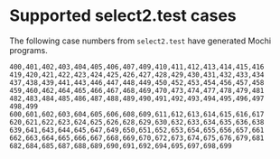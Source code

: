 # Supported select2.test cases

The following case numbers from `select2.test` have generated Mochi programs.

```
400,401,402,403,404,405,406,407,409,410,411,412,413,414,415,416
419,420,421,422,423,424,425,426,427,428,429,430,431,432,433,434
437,438,439,441,443,446,447,448,449,450,452,453,454,456,457,458
459,460,462,464,465,466,467,468,469,470,473,474,477,478,479,481
482,483,484,485,486,487,488,489,490,491,492,493,494,495,496,497
498,499
600,601,602,603,604,605,606,608,609,611,612,613,614,615,616,617
620,621,622,623,624,625,626,628,629,630,632,633,634,635,636,638
639,641,643,644,645,647,649,650,651,652,653,654,655,656,657,661
662,663,664,665,666,667,668,669,670,672,673,674,675,676,679,681
682,684,685,687,688,689,690,691,692,694,695,697,698,699
```
